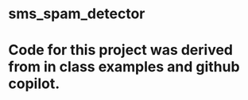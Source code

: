 # sms_spam_detector

# Code for this project was derived from in class examples and github copilot.
